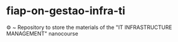 # fiap-on-gestao-infra-ti
⚙️ ~ Repository to store the materials of the "IT INFRASTRUCTURE MANAGEMENT" nanocourse
